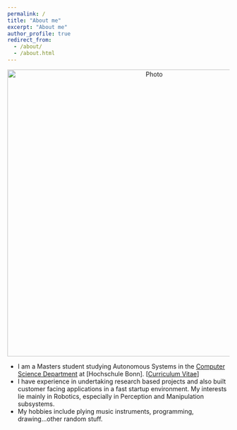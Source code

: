 ```yaml
---
permalink: /
title: "About me"
excerpt: "About me"
author_profile: true
redirect_from: 
  - /about/
  - /about.html
---
```


<p align="center">
  <img src="https://njanirudh.github.io/files/large.jpg?raw=true" alt="Photo" style="width: 650px;"/> 
</p>

* I am a Masters student studying Autonomous Systems in the [Computer Science Department](https://www.h-brs.de/en/inf/study/master/autonomous-systems) at [Hochschule Bonn]. [[Curriculum Vitae](https://njanirudh.github.io/files/Anirudh_NJ_CV.pdf)]
* I have experience in undertaking research based projects and also built customer facing applications in a fast startup environment. My interests lie mainly in Robotics, especially in Perception and Manipulation subsystems. 
* My hobbies include plying music instruments, programming, drawing...other random stuff.



